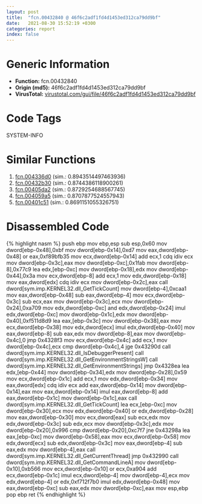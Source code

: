 ```yaml
---
layout: post
title:  "fcn.00432840 @ 46f6c2adf1fd4d1453ed312ca79dd9bf"
date:   2021-08-30 15:52:19 +0300
categories: report
index: false
---
```


# Generic Information
- **Function:** fcn.00432840
- **Origin (md5):** 46f6c2adf1fd4d1453ed312ca79dd9bf
- **VirusTotal:** [virustotal.com/gui/file/46f6c2adf1fd4d1453ed312ca79dd9bf][virustotal_ref]

# Code Tags
<span class="tag" id="SYSTEM-INFO">SYSTEM-INFO</span>


# Similar Functions

1. [fcn.004336d0][similar_1_ref] (sim.: 0.8943514497463936)
2. [fcn.00432b30][similar_2_ref] (sim.: 0.8744386118900261)
3. [fcn.00405da2][similar_3_ref] (sim.: 0.8729254688567745)
4. [fcn.004059a5][similar_4_ref] (sim.: 0.8707877524557943)
5. [fcn.00401c51][similar_5_ref] (sim.: 0.8691151055326751)


# Disassembled Code

{% highlight nasm %}
push ebp
mov ebp,esp
sub esp,0x60
mov dword[ebp-0x48],0xbf
mov dword[ebp-0x14],0xd7
mov eax,dword[ebp-0x48]
or eax,0xf89bfb35
mov ecx,dword[ebp-0x14]
add ecx,1
cdq
idiv ecx
mov dword[ebp-0x3c],eax
mov dword[ebp-0xc],0x1fab
mov dword[ebp-8],0x77c9
lea edx,[ebp-0xc]
mov dword[ebp-0x18],edx
mov dword[ebp-0x44],0x3a
mov ecx,dword[ebp-8]
add ecx,1
mov edx,dword[ebp-0x18]
mov eax,dword[edx]
cdq
idiv ecx
mov dword[ebp-0x2c],eax
call dword[sym.imp.KERNEL32.dll_GetTickCount]
mov dword[ebp-4],0xcaa1
mov eax,dword[ebp-0x48]
sub eax,dword[ebp-4]
mov ecx,dword[ebp-0x3c]
sub ecx,eax
mov dword[ebp-0x3c],ecx
mov dword[ebp-0x24],0xa709
mov edx,dword[ebp-0xc]
and edx,dword[ebp-0x24]
imul edx,dword[ebp-0xc]
mov dword[ebp-0x1c],edx
mov dword[ebp-0x40],0xf511d8d9
lea eax,[ebp-0x3c]
mov dword[ebp-0x38],eax
mov ecx,dword[ebp-0x38]
mov edx,dword[ecx]
imul edx,dword[ebp-0x40]
mov eax,dword[ebp-8]
sub eax,edx
mov dword[ebp-8],eax
mov dword[ebp-0x4c],0
jmp 0x4328f3
mov ecx,dword[ebp-0x4c]
add ecx,1
mov dword[ebp-0x4c],ecx
cmp dword[ebp-0x4c],4
jge 0x43290d
call dword[sym.imp.KERNEL32.dll_IsDebuggerPresent]
call dword[sym.imp.KERNEL32.dll_GetEnvironmentStringsW]
call dword[sym.imp.KERNEL32.dll_GetEnvironmentStrings]
jmp 0x4328ea
lea edx,[ebp-0x44]
mov dword[ebp-0x34],edx
mov dword[ebp-0x28],0x59
mov ecx,dword[ebp-0x1c]
add ecx,1
mov edx,dword[ebp-0x34]
mov eax,dword[edx]
cdq
idiv ecx
add eax,dword[ebp-0x14]
mov dword[ebp-0x14],eax
mov eax,dword[ebp-0x14]
imul eax,dword[ebp-8]
add eax,dword[ebp-0x1c]
mov dword[ebp-0x1c],eax
call dword[sym.imp.KERNEL32.dll_GetTickCount]
lea ecx,[ebp-0xc]
mov dword[ebp-0x30],ecx
mov edx,dword[ebp-0x40]
or edx,dword[ebp-0x28]
mov eax,dword[ebp-0x30]
mov ecx,dword[eax]
sub ecx,edx
mov edx,dword[ebp-0x3c]
sub edx,ecx
mov dword[ebp-0x3c],edx
mov dword[ebp-0x20],0x996
cmp dword[ebp-0x20],0xc7f7
jne 0x43298a
lea eax,[ebp-0xc]
mov dword[ebp-0x58],eax
mov ecx,dword[ebp-0x58]
mov edx,dword[ecx]
sub edx,dword[ebp-0x3c]
mov eax,dword[ebp-4]
sub eax,edx
mov dword[ebp-4],eax
call dword[sym.imp.KERNEL32.dll_GetCurrentThread]
jmp 0x432990
call dword[sym.imp.KERNEL32.dll_GetCommandLineA]
mov dword[ebp-0x10],0xb566
mov ecx,dword[ebp-0x10]
or ecx,0xa904
add ecx,dword[ebp-0x1c]
imul ecx,dword[ebp-4]
mov dword[ebp-4],ecx
mov edx,dword[ebp-4]
or edx,0xf712f7b0
imul edx,dword[ebp-0x48]
mov eax,dword[ebp-0xc]
sub eax,edx
mov dword[ebp-0xc],eax
mov esp,ebp
pop ebp
ret
{% endhighlight %}


[similar_1_ref]: /report/fcn.004336d0@46f6c2adf1fd4d1453ed312ca79dd9bf
[similar_2_ref]: /report/fcn.00432b30@46f6c2adf1fd4d1453ed312ca79dd9bf
[similar_3_ref]: /report/fcn.00405da2@ea9c1e2eeb951a8e6185c6674c228f98
[similar_4_ref]: /report/fcn.004059a5@96146d48f33d2b81d37cf455f4bd8c4b
[similar_5_ref]: /report/fcn.00401c51@de8be3fbbb3c8f48c24a4497f71aed87
[virustotal_ref]: https://www.virustotal.com/gui/file/46f6c2adf1fd4d1453ed312ca79dd9bf